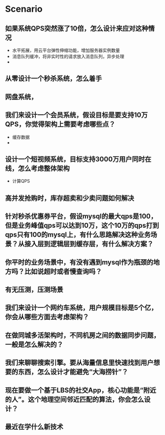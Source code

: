

# Scenario





## 如果系统QPS突然涨了10倍，怎么设计来应对这种情况

- 水平拓展，用云平台弹性伸缩功能，增加服务器实例数量
- 消息队列缓冲，将非实时性的请求放入消息队列，异步处理
- 



## 从零设计一个秒杀系统，怎么着手



## 网盘系统，



##  **我们来设计一个会员系统，假设目标是要支持10万QPS，你觉得架构上需要考虑哪些点？**

- 缓存数据
- 



## 设计一个短视频系统，目标支持3000万用户同时在线，怎么考虑整体架构

- 计算QPS





## 高并发抢购时，库存超卖和少卖问题如何解决



## 针对秒杀优惠券平台，假设mysql的最大qps是100，但是业务峰值qps可以达到10万，这个10万的qps打到qps只有100的mysql上，有什么思路解决这种业务场景？从接入层到逻辑层到缓存层，有什么解决方案？



## 你平时的业务场景中，有没有遇到mysql作为瓶颈的地方吗？比如说超时或者慢查询吗？



## 有无压测，压测场景



## 我们来设计一个网约车系统，用户规模目标是5个亿，你会从哪些方面去考虑架构？



## 在做同城多活架构时，不同机房之间的数据同步问题，一般是怎么解决的？



## 我们来聊聊搜索引擎。要从海量信息里快速找到用户想要的东西，怎么设计才能避免“大海捞针”？



## 现在要做一个基于LBS的社交App，核心功能是“附近的人”。这个地理空间邻近匹配的算法，你会怎么设计？





## 最近在学什么新技术



